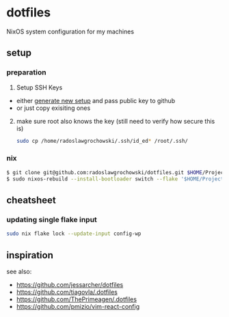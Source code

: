 # dotfiles

NixOS system configuration for my machines 

## setup

### preparation

1. Setup SSH Keys

- either [generate new setup](https://docs.github.com/en/authentication/connecting-to-github-with-ssh/generating-a-new-ssh-key-and-adding-it-to-the-ssh-agent)
  and pass public key to github
- or just copy exisiting ones

2. make sure root also knows the key
   (still need to verify how secure this is)
   ```sh
   sudo cp /home/radoslawgrochowski/.ssh/id_ed* /root/.ssh/
   ```

### nix

```sh
$ git clone git@github.com:radoslawgrochowski/dotfiles.git $HOME/Projects/dotfiles
$ sudo nixos-rebuild --install-bootloader switch --flake '$HOME/Projects/dotfiles#radoslawgrochowski-desktop'
```

## cheatsheet

### updating single flake input

```sh
sudo nix flake lock --update-input config-wp
```

## inspiration

see also:

- https://github.com/jessarcher/dotfiles
- https://github.com/tiagovla/.dotfiles
- https://github.com/ThePrimeagen/.dotfiles
- https://github.com/pmizio/vim-react-config
